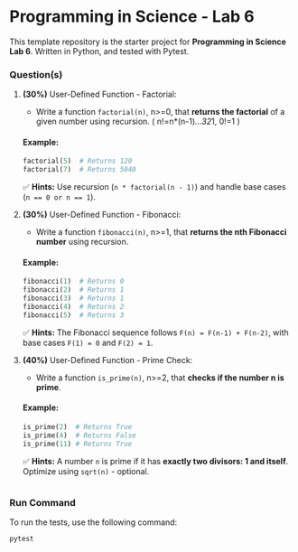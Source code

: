 # Programming in Science - Lab 6

This template repository is the starter project for **Programming in Science Lab 6**. Written in Python, and tested with Pytest.

### Question(s)

1. **(30%)** User-Defined Function - Factorial:
   
   - Write a function `factorial(n)`, n>=0,  that **returns the factorial** of a given number using recursion. ( n!=n*(n-1)*...*3*2*1, 0!=1 )   
   #### Example:
   ```python
   factorial(5)  # Returns 120
   factorial(7)  # Returns 5040
   ```
   ✅ **Hints:** Use recursion (`n * factorial(n - 1)`) and handle base cases (`n == 0 or n == 1`).

2. **(30%)** User-Defined Function - Fibonacci:
   
   - Write a function `fibonacci(n)`, n>=1,  that **returns the nth Fibonacci number** using recursion.
   
   #### Example:
   ```python
   fibonacci(1)  # Returns 0
   fibonacci(2)  # Returns 1
   fibonacci(3)  # Returns 1
   fibonacci(4)  # Returns 2
   fibonacci(5)  # Returns 3
   ```
   ✅ **Hints:** The Fibonacci sequence follows `F(n) = F(n-1) + F(n-2)`, with base cases `F(1) = 0` and `F(2) = 1`.

3. **(40%)** User-Defined Function - Prime Check:
   
   - Write a function `is_prime(n)`, n>=2,  that **checks if the number n is prime**.
   
   #### Example:
   ```python
   is_prime(2)  # Returns True
   is_prime(4)  # Returns False
   is_prime(11) # Returns True
   ```
   ✅ **Hints:** A number `n` is prime if it has **exactly two divisors: 1 and itself**. Optimize using `sqrt(n)` - optional.
   ```
   
### Run Command

To run the tests, use the following command:

```
pytest
```
